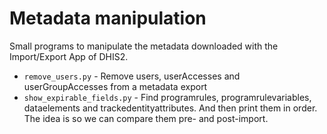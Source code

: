 # Metadata manipulation

Small programs to manipulate the metadata downloaded with the Import/Export App of DHIS2.

* `remove_users.py` - Remove users, userAccesses and userGroupAccesses from a metadata export
* `show_expirable_fields.py` - Find programrules, programrulevariables, dataelements and trackedentityattributes. And then print them in order. The idea is so we can compare them pre- and post-import.
